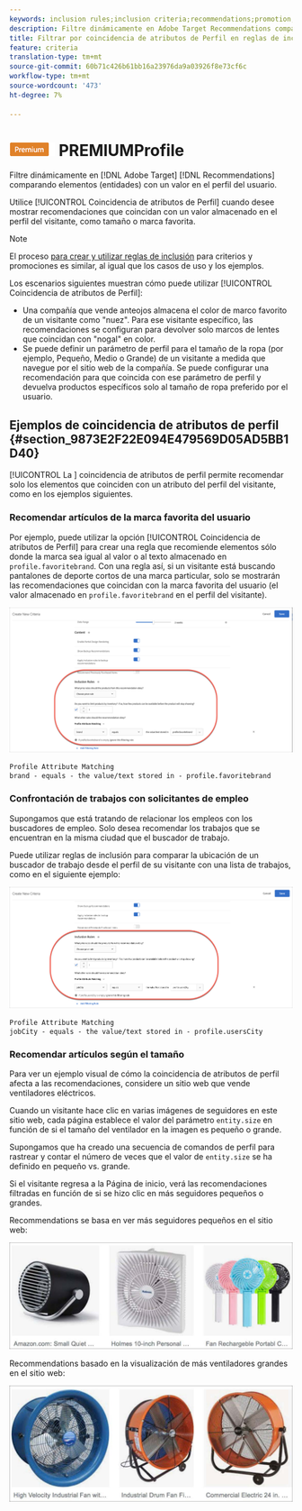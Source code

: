 ```yaml
---
keywords: inclusion rules;inclusion criteria;recommendations;promotion;promotions;dynamic filtering;dynamic;profile attribute matching
description: Filtre dinámicamente en Adobe Target Recommendations comparando elementos (entidades) con un valor en el perfil del usuario.
title: Filtrar por coincidencia de atributos de Perfil en reglas de inclusión dinámica en Adobe Target Recommendations
feature: criteria
translation-type: tm+mt
source-git-commit: 60b71c426b61bb16a23976da9a03926f8e73cf6c
workflow-type: tm+mt
source-wordcount: '473'
ht-degree: 7%

---
```



# ![Coincidencia de atributos ](/help/assets/premium.png) PREMIUMProfile

Filtre dinámicamente en [!DNL Adobe Target] [!DNL Recommendations] comparando elementos (entidades) con un valor en el perfil del usuario.

Utilice [!UICONTROL Coincidencia de atributos de Perfil] cuando desee mostrar recomendaciones que coincidan con un valor almacenado en el perfil del visitante, como tamaño o marca favorita.

>[!NOTE]
>
>El proceso [para crear y utilizar reglas de inclusión](/help/c-recommendations/c-algorithms/use-dynamic-and-static-inclusion-rules.md) para criterios y promociones es similar, al igual que los casos de uso y los ejemplos.

Los escenarios siguientes muestran cómo puede utilizar [!UICONTROL Coincidencia de atributos de Perfil]:

* Una compañía que vende anteojos almacena el color de marco favorito de un visitante como &quot;nuez&quot;. Para ese visitante específico, las recomendaciones se configuran para devolver solo marcos de lentes que coincidan con &quot;nogal&quot; en color.
* Se puede definir un parámetro de perfil para el tamaño de la ropa (por ejemplo, Pequeño, Medio o Grande) de un visitante a medida que navegue por el sitio web de la compañía. Se puede configurar una recomendación para que coincida con ese parámetro de perfil y devuelva productos específicos solo al tamaño de ropa preferido por el usuario.

## Ejemplos de coincidencia de atributos de perfil {#section_9873E2F22E094E479569D05AD5BB1D40}

[!UICONTROL La ] coincidencia de atributos de perfil permite recomendar solo los elementos que coinciden con un atributo del perfil del visitante, como en los ejemplos siguientes.

### Recomendar artículos de la marca favorita del usuario

Por ejemplo, puede utilizar la opción [!UICONTROL Coincidencia de atributos de Perfil] para crear una regla que recomiende elementos sólo donde la marca sea igual al valor o al texto almacenado en `profile.favoritebrand`. Con una regla así, si un visitante está buscando pantalones de deporte cortos de una marca particular, solo se mostrarán las recomendaciones que coincidan con la marca favorita del usuario (el valor almacenado en `profile.favoritebrand` en el perfil del visitante).

![Marca favorita](/help/c-recommendations/c-algorithms/assets/favorite-brand.png)

```
Profile Attribute Matching
brand - equals - the value/text stored in - profile.favoritebrand
```

### Confrontación de trabajos con solicitantes de empleo

Supongamos que está tratando de relacionar los empleos con los buscadores de empleo. Solo desea recomendar los trabajos que se encuentran en la misma ciudad que el buscador de trabajo.

Puede utilizar reglas de inclusión para comparar la ubicación de un buscador de trabajo desde el perfil de su visitante con una lista de trabajos, como en el siguiente ejemplo:

![Ciudad del usuario](/help/c-recommendations/c-algorithms/assets/city.png)

```
Profile Attribute Matching
jobCity - equals - the value/text stored in - profile.usersCity
```

### Recomendar artículos según el tamaño

Para ver un ejemplo visual de cómo la coincidencia de atributos de perfil afecta a las recomendaciones, considere un sitio web que vende ventiladores eléctricos.

Cuando un visitante hace clic en varias imágenes de seguidores en este sitio web, cada página establece el valor del parámetro `entity.size` en función de si el tamaño del ventilador en la imagen es pequeño o grande.

Supongamos que ha creado una secuencia de comandos de perfil para rastrear y contar el número de veces que el valor de `entity.size` se ha definido en pequeño vs. grande.

Si el visitante regresa a la Página de inicio, verá las recomendaciones filtradas en función de si se hizo clic en más seguidores pequeños o grandes.

Recommendations se basa en ver más seguidores pequeños en el sitio web:

![recomendaciones de seguidores pequeños](/help/c-recommendations/c-algorithms/assets/small-fans.png)

Recommendations basado en la visualización de más ventiladores grandes en el sitio web:

![recomendaciones de seguidores grandes](/help/c-recommendations/c-algorithms/assets/large-fans.png)